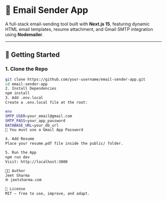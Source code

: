 # 📧 Email Sender App

A full-stack email-sending tool built with **Next.js 15**, featuring dynamic HTML email templates, resume attachment, and Gmail SMTP integration using **Nodemailer**.

---

## 🚀 Getting Started

### 1. Clone the Repo

```bash
git clone https://github.com/your-username/email-sender-app.git
cd email-sender-app
2. Install Dependencies
npm install
3. Add .env.local
Create a .env.local file at the root:

env
SMTP_USER=your_email@gmail.com
SMTP_PASS=your_app_password
DATABASE_URL=your_db_url
🔐 You must use a Gmail App Password

4. Add Resume
Place your resume.pdf file inside the public/ folder.

5. Run the App
npm run dev
Visit: http://localhost:3000

👨‍💻 Author
Jeet Sharma
🌐 jeetsharma.com

📝 License
MIT — free to use, improve, and adapt.



